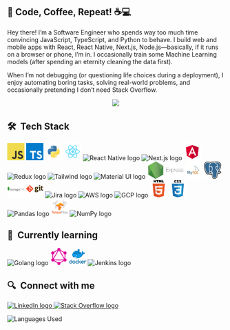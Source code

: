 ## 🚀 Code, Coffee, Repeat! ☕💻
Hey there! I’m a Software Engineer who spends way too much time convincing JavaScript, TypeScript, and Python to behave. I build web and mobile apps with React, React Native, Next.js, Node.js—basically, if it runs on a browser or phone, I’m in. I occasionally train some Machine Learning models (after spending an eternity cleaning the data first).

When I’m not debugging (or questioning life choices during a deployment), I enjoy automating boring tasks, solving real-world problems, and occasionally pretending I don’t need Stack Overflow.

<p align="center"><img src="https://media1.giphy.com/media/13HgwGsXF0aiGY/giphy.gif?cid=6c09b952h02vx83lwlvniizjluh0hlsh7fvo1lo6s9v3n24j&ep=v1_gifs_search&rid=giphy.gif&ct=g" /></p>

## 🛠  Tech Stack

<p>
  <img src="https://raw.githubusercontent.com/github/explore/80688e429a7d4ef2fca1e82350fe8e3517d3494d/topics/javascript/javascript.png?size=48" alt="JavaScript logo" title="JavaScript" height="40" />
  <img src="https://raw.githubusercontent.com/github/explore/80688e429a7d4ef2fca1e82350fe8e3517d3494d/topics/typescript/typescript.png?size=48" alt="TypeScript logo" title="TypeScript" height="40" />
  <img src="https://raw.githubusercontent.com/github/explore/80688e429a7d4ef2fca1e82350fe8e3517d3494d/topics/python/python.png?size=48" alt="Python logo" title="Python" height="40" />
  <img src="https://raw.githubusercontent.com/github/explore/80688e429a7d4ef2fca1e82350fe8e3517d3494d/topics/react/react.png?size=48" alt="React logo" title="React" height="40" />
  <img src="https://everyday.codes/wp-content/uploads/2019/06/react-native-1024x631-1024x631.png" alt="React Native logo" title="React Native" height="40" />
  <img src="https://logowik.com/content/uploads/images/nextjs2106.logowik.com.webp" alt="Next.js logo" title="Next.js" height="40" />
  <img src="https://raw.githubusercontent.com/github/explore/80688e429a7d4ef2fca1e82350fe8e3517d3494d/topics/angular/angular.png?size=48" alt="Angular logo" title="Angular" height="40" />
  <img src="https://juststickers.in/wp-content/uploads/2018/08/redux.png" alt="Redux logo" title="Redux" height="40" />
  <img src="https://getlogovector.com/wp-content/uploads/2021/01/tailwind-css-logo-vector.png" alt="Tailwind logo" title="Tailwind CSS" height="40" />
  <img src="https://avatars.githubusercontent.com/u/33663932?s=48&v=4" alt="Material UI logo" title="Material UI" height="40" />
  <img src="https://raw.githubusercontent.com/github/explore/80688e429a7d4ef2fca1e82350fe8e3517d3494d/topics/nodejs/nodejs.png?size=48" alt="Node.js logo" title="Node.js" height="40" />
  <img src="https://raw.githubusercontent.com/github/explore/80688e429a7d4ef2fca1e82350fe8e3517d3494d/topics/express/express.png?size=48" alt="Express logo" title="Express" height="40" />
  <img src="https://raw.githubusercontent.com/github/explore/80688e429a7d4ef2fca1e82350fe8e3517d3494d/topics/mysql/mysql.png?size=48" alt="MySQL logo" title="MySQL" height="40" />
  <img src="https://raw.githubusercontent.com/github/explore/80688e429a7d4ef2fca1e82350fe8e3517d3494d/topics/postgresql/postgresql.png?size=48" alt="PostgreSQL logo" title="PostgreSQL" height="40" />
  <img src="https://raw.githubusercontent.com/github/explore/80688e429a7d4ef2fca1e82350fe8e3517d3494d/topics/mongodb/mongodb.png?size=48" alt="MongoDB logo" title="MongoDB" height="40" />
  <img src="https://raw.githubusercontent.com/github/explore/80688e429a7d4ef2fca1e82350fe8e3517d3494d/topics/git/git.png?size=48" alt="Git logo" title="Git" height="40" />
  <img src="https://blog.robylon.ai/wp-content/uploads/2024/05/Jira-Logo.webp" alt="Jira logo" title="Jira" height="40" />
  <img src="https://saviynt.com/hubfs/aws.png" alt="AWS logo" title="AWS" height="40" />
  <img src="https://pendulum-it.com/wp-content/uploads/2020/05/Google-Cloud-Platform-GCP-logo.png" alt="GCP logo" title="GCP" height="40" />
  <img src="https://raw.githubusercontent.com/github/explore/80688e429a7d4ef2fca1e82350fe8e3517d3494d/topics/html/html.png?size=48" alt="HTML logo" title="HTML" height="40" />
  <img src="https://raw.githubusercontent.com/github/explore/8144ae7e9ec2274bdb8f76bdbdb6e6509538c7a8/topics/css/css.png?size=48" alt="CSS logo" title="CSS" height="40" />
  <img src="https://encrypted-tbn0.gstatic.com/images?q=tbn:ANd9GcTwbEmQTbGryUhOqEhjFHWbRonjX9GU0Qoe7c9DL5q_wp18fpdU7RK8tvd9YVqnntgRESA&usqp=CAU" alt="Pandas logo" title="Pandas" height="40" />
  <img src="https://raw.githubusercontent.com/github/explore/80688e429a7d4ef2fca1e82350fe8e3517d3494d/topics/tensorflow/tensorflow.png?size=48" alt="TensorFlow logo" title="TensorFlow" height="40" />
  <img src="https://logosandtypes.com/wp-content/uploads/2024/02/NumPy.png" alt="NumPy logo" title="NumPy" height="40" />
</p>

## 📖  Currently learning
<p>
  <img src="https://www.svgrepo.com/show/373635/go-gopher.svg" alt="Golang logo" title="Golang" height="40" />
  <img src="https://raw.githubusercontent.com/github/explore/e65ef46ef3e7bc457c93622f6a89fe8d3fd131d5/topics/graphql/graphql.png?size=48" alt="GraphQL logo" title="GraphQL" height="40" />
  <img src="https://raw.githubusercontent.com/github/explore/80688e429a7d4ef2fca1e82350fe8e3517d3494d/topics/docker/docker.png?size=48" alt="Docker logo" title="Docker" height="40" />
  <img src="https://logowik.com/content/uploads/images/jenkins8460.jpg" alt="Jenkins logo" title="Jenkins" height="40" />
</p>


## 🔍  Connect with me
<p>
  <a href="https://www.linkedin.com/in/talha-bin-nasir/" target="_blank">
    <img src="https://blog.waalaxy.com/wp-content/uploads/2021/01/3-1.png" alt="LinkedIn logo" title="LinkedIn" height="40" />
  </a>
  <a href="https://stackoverflow.com/users/19541205/talha-bin-nasir" target="_blank">
    <img src="https://encrypted-tbn0.gstatic.com/images?q=tbn:ANd9GcQrdIbjxeE30V20HFwshvOVl50yZie4t1UfrA&s" alt="Stack Overflow logo" title="Stack Overflow" height="40" />
  </a>
</p>

![Languages Used](https://github-readme-stats-talha.vercel.app/api/top-langs/?username=talhabinnasir\&layout=pie&theme=radical)
